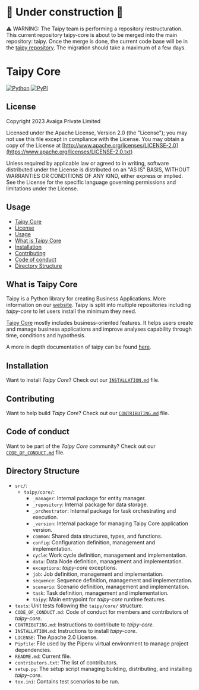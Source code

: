 # 🚧 Under construction 🚧

⚠️ WARNING: The Taipy team is performing a repository restructuration. This current repository taipy-core is about to be 
merged into the main repository: taipy. Once the merge is done, the current code base will be in the 
[taipy repository](https://github.com/Avaiga/taipy). The migration should take a maximum of a few days.
<br>


# Taipy Core

[![Python](https://img.shields.io/pypi/pyversions/taipy-core)](https://pypi.org/project/taipy-core)
[![PyPI](https://img.shields.io/pypi/v/taipy-core.svg?label=pip&logo=PyPI&logoColor=white)](https://pypi.org/project/taipy-core)

## License

Copyright 2023 Avaiga Private Limited

Licensed under the Apache License, Version 2.0 (the "License"); you may not use this file
except in compliance with the License. You may obtain a copy of the License at
[http://www.apache.org/licenses/LICENSE-2.0](https://www.apache.org/licenses/LICENSE-2.0.txt)

Unless required by applicable law or agreed to in writing, software distributed under the
License is distributed on an "AS IS" BASIS, WITHOUT WARRANTIES OR CONDITIONS OF ANY KIND,
either express or implied. See the License for the specific language governing permissions
and limitations under the License.

## Usage

- [Taipy Core](#taipy-core)
- [License](#license)
- [Usage](#usage)
- [What is Taipy Core](#what-is-taipy-core)
- [Installation](#installation)
- [Contributing](#contributing)
- [Code of conduct](#code-of-conduct)
- [Directory Structure](#directory-structure)

## What is Taipy Core

Taipy is a Python library for creating Business Applications. More information on our
[website](https://www.taipy.io). Taipy is split into multiple repositories including
_taipy-core_ to let users install the minimum they need.

[Taipy Core](https://github.com/Avaiga/taipy-core) mostly includes business-oriented
features. It helps users create and manage business applications and improve analyses
capability through time, conditions and hypothesis.

A more in depth documentation of taipy can be found [here](https://docs.taipy.io).

## Installation

Want to install _Taipy Core_? Check out our [`INSTALLATION.md`](INSTALLATION.md) file.

## Contributing

Want to help build _Taipy Core_? Check out our [`CONTRIBUTING.md`](CONTRIBUTING.md) file.

## Code of conduct

Want to be part of the _Taipy Core_ community? Check out our
[`CODE_OF_CONDUCT.md`](CODE_OF_CONDUCT.md) file.

## Directory Structure

- `src/`:
  - `taipy/core/`:
    - `_manager`: Internal package for entity manager.
    - `_repository`: Internal package for data storage.
    - `_orchestrator`: Internal package for task orchestrating and execution.
    - `_version`: Internal package for managing Taipy Core application version.
    - `common`: Shared data structures, types, and functions.
    - `config`: Configuration definition, management and implementation.
    - `cycle`: Work cycle definition, management and implementation.
    - `data`: Data Node definition, management and implementation.
    - `exceptions`: _taipy-core_ exceptions.
    - `job`: Job definition, management and implementation.
    - `sequence`: Sequence definition, management and implementation.
    - `scenario`: Scenario definition, management and implementation.
    - `task`: Task definition, management and implementation.
    - `taipy`: Main entrypoint for _taipy-core_ runtime features.
- `tests`: Unit tests following the `taipy/core/` structure.
- `CODE_OF_CONDUCT.md`: Code of conduct for members and contributors of _taipy-core_.
- `CONTRIBUTING.md`: Instructions to contribute to _taipy-core_.
- `INSTALLATION.md`: Instructions to install _taipy-core_.
- `LICENSE`: The Apache 2.0 License.
- `Pipfile`: File used by the Pipenv virtual environment to manage project dependencies.
- `README.md`: Current file.
- `contributors.txt`: The list of contributors.
- `setup.py`: The setup script managing building, distributing, and installing _taipy-core_.
- `tox.ini`: Contains test scenarios to be run.
